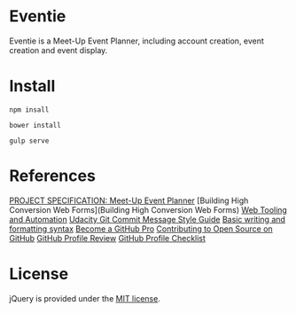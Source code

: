 # Eventie
Eventie is a Meet-Up Event Planner, including account creation, event creation and event display.

# Install
```
npm insall

bower install

gulp serve
```

# References
[PROJECT SPECIFICATION: Meet-Up Event Planner](https://review.udacity.com/?_ga=1.109568326.294826294.1463452248#!/rubrics/109/view)
[Building High Conversion Web Forms](Building High Conversion Web Forms)
[Web Tooling and Automation](https://classroom.udacity.com/nanodegrees/nd802/parts/8021345401/modules/555574864975462/lessons/5555748649239847/concepts/55243086020923)
[Udacity Git Commit Message Style Guide](http://udacity.github.io/git-styleguide/)
[Basic writing and formatting syntax](https://help.github.com/articles/basic-writing-and-formatting-syntax/)
[Become a GitHub Pro](http://blog.udacity.com/2015/06/become-github-pro.html?_ga=1.64497132.294826294.1463452248)
[Contributing to Open Source on GitHub](https://guides.github.com/activities/contributing-to-open-source/)
[GitHub Profile Review](https://review.udacity.com/?_ga=1.33931874.294826294.1463452248#!/rubrics/52/view)
[GitHub Profile Checklist](https://docs.google.com/document/d/1a9AKnNyqfGgdQV5ohPCN5H9ntnEUhMptWMwVBWURCN0/pub?embedded=true)

# License
jQuery is provided under the [MIT license](https://tldrlegal.com/license/mit-license).
